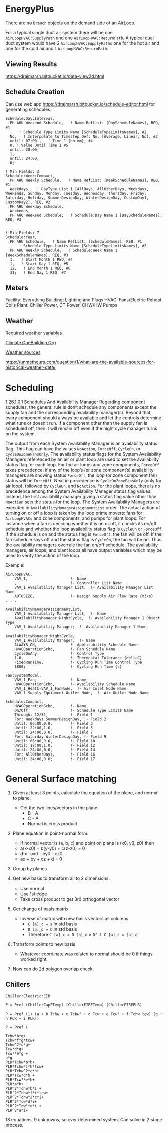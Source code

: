 # EnergyPlus

There are no `Branch` objects on the demand side of an AirLoop.

For a typical single duct air system there will be one
`AirLoopHVAC:SupplyPath` and one `AirLoopHVAC:ReturnPath`. A typical dual
duct system would have 2 `AirLoopHVAC:SupplyPaths` one for the hot air and
one for the cold air and 1 `AirLoopHVAC:ReturnPath`.


## Viewing Results

<https://drajmarsh.bitbucket.io/data-view2d.html>

## Schedule Creation

Can use web app <https://drajmarsh.bitbucket.io/schedule-editor.html> for generating schedules.


```
Schedule:Day:Interval,
  PH AHU Weekend Schedule,   ! Name RefList: [DayScheduleNames], REQ, #1
  ,   ! Schedule Type Limits Name [ScheduleTypeLimitsNames], #2
  No,   ! Interpolate to Timestep Def: No, [Average, Linear, No], #3
  until: 07:00 ,   ! Time 1 {hh:mm}, #4
  0, ! Value Until Time 1 #5
  until: 20:00,
  1,
  until: 24:00,
  0;

! Min Fields: 3
Schedule:Week:Compact,
  PH AHU Weekly Schedule,   ! Name RefList: [WeekScheduleNames], REQ, #1
  Weekdays,   ! DayType List 1 [AllDays, AllOtherDays, Weekdays, Weekends, Sunday, Monday, Tuesday, Wednesday, Thursday, Friday, Saturday, Holiday, SummerDesignDay, WinterDesignDay, CustomDay1, CustomDay2], REQ, #2
  PH AHU Weekday Schedule,
  Weekends,
  PH AHU Weekend Schedule;   ! Schedule:Day Name 1 [DayScheduleNames], REQ, #3


! Min Fields: 7
Schedule:Year,
  PH AHU Schedule,   ! Name RefList: [ScheduleNames], REQ, #1
  ,   ! Schedule Type Limits Name [ScheduleTypeLimitsNames], #2
  PH AHU Weekly Schedule,   ! Schedule:Week Name 1 [WeekScheduleNames], REQ, #3
  1,   ! Start Month 1 REQ, #4
  1,   ! Start Day 1 REQ, #5
  12,   ! End Month 1 REQ, #6
  31;   ! End Day 1 REQ, #7
```


## Meters

Facility: Everything
Building: Lighting and Plugs
HVAC: Fans/Electric Reheat Coils
Plant: Chiller Power, CT Power, CHW/HW Pumps


## Weather

[Required weather variables](https://unmethours.com/question/32238/documentation-on-required-epw-variables-to-run-energyplus/)

[Climate.OneBuilding.Org](https://climate.onebuilding.org/)

[Weather sources](https://unmethours.com/question/21291/what-sources-are-available-for-typical-weather-data-beyond-energyplusnet/)

<https://unmethours.com/question/1/what-are-the-available-sources-for-historical-weather-data/>


# Scheduling

1.26.1.0.1 Schedules And Availability Manager Regarding component schedules,
the general rule is don’t schedule any components except the supply fan and the corresponding availability manager(s).
Beyond that, every component should always be available and let the controls determine what runs or doesn’t run.
If a component other than the supply fan is scheduled off, then it will remain off even if the night cycle manager turns on the system.

The output from each System Availability Manager is an availability status flag.
This flag can have the values `NoAction`, `ForceOff`, `CycleOn`, or `CycleOnZoneFansOnly`.
The availability status flags for the System Availability Managers referenced by an air or plant loop are used to set the availability status flag for each loop.
For the air loops and zone components, `ForceOff` takes precedence: if any of the loop’s (or zone component’s) availability managers are showing status `ForceOff`,
the loop (or zone component fan) status will be `ForceOff`.
Next in precedence is `CycleOnZoneFansOnly` (only for air loop), followed by `CycleOn`, and `NoAction`.
For the plant loops, there is no precedence among the System Availability Manager status flag values.
Instead, the first availability manager giving a status flag value other than `NoAction` sets the status for the loop.
The System Availability Managers are executed in `AvailabilityManagerAssignmentList` order.
The actual action of turning on or off a loop is taken by the loop prime movers: fans for `AirLoopHVACs` and zone components, and pumps for plant loops.
For instance when a fan is deciding whether it is on or off, it checks its on/off schedule and whether the loop availability status flag is `CycleOn` or `ForceOff`.
If the schedule is on and the status flag is `ForceOff`, the fan will be off.
If the fan schedule says off and the status flag is `CycleOn`, the fan will be on.
Thus the availability managers overrule the fan on/off schedule.
The availability managers, air loops, and plant loops all have output variables which may be used to verify the action of the loop.

Example:

```
AirLoopHVAC,
    VAV_1,                   !- Name
    ,                        !- Controller List Name
    VAV_1 Availability Manager List,  !- Availability Manager List Name
    AUTOSIZE,                !- Design Supply Air Flow Rate {m3/s}
. . .

AvailabilityManagerAssignmentList,
    VAV_1 Availability Manager List,  !- Name
    AvailabilityManager:NightCycle,  !- Availability Manager 1 Object Type
    VAV_1 Availability Manager;  !- Availability Manager 1 Name

AvailabilityManager:NightCycle,
    VAV_1 Availability Manager,  !- Name
    ALWAYS_ON,               !- Applicability Schedule Name
    HVACOperationSchd,       !- Fan Schedule Name
    CycleOnAny,              !- Control Type
    1.0,                     !- Thermostat Tolerance {deltaC}
    FixedRunTime,            !- Cycling Run Time Control Type
    1800;                    !- Cycling Run Time {s}

Fan:SystemModel,
    VAV_1_Fan,               !- Name
    HVACOperationSchd,       !- Availability Schedule Name
    VAV_1_HeatC-VAV_1_FanNode,  !- Air Inlet Node Name
    VAV_1 Supply Equipment Outlet Node,  !- Air Outlet Node Name

Schedule:Compact,
    HVACOperationSchd,       !- Name
    On/Off,                  !- Schedule Type Limits Name
    Through: 12/31,          !- Field 1
    For: Weekdays SummerDesignDay, !- Field 2
    Until: 06:00,0.0,        !- Field 3
    Until: 22:00,1.0,        !- Field 5
    Until: 24:00,0.0,        !- Field 7
    For: Saturday WinterDesignDay, !- Field 9
    Until: 06:00,0.0,        !- Field 10
    Until: 18:00,1.0,        !- Field 12
    Until: 24:00,0.0,        !- Field 14
    For: AllOtherDays,       !- Field 16
    Until: 24:00,0.0;        !- Field 17

```



# General Surface matching


1. Given at least 3 points, calculate the equation of the plane, and normal to plane.
    - Get the two lines/vectors in the plane
        - B - A
        - C - A
        - Normal is cross product
2. Plane equation in point-normal form:
    - If normal vector is (a, b, c) and point on plane is (x0, y0, z0) then
    - a(x-x0) + b(y-y0) + c(z-z0) = 0
    - d = -ax0 - by0 - cz0
    - ax + by + cz + d = 0
3. Group by planes

4. Get new basis to transform all to 2 dimensions.
    - Use normal
    - Use 1st edge
    - Take cross product to get 3rd orthogonal vector

5. Get change of basis matrix
    - Inverse of matrix with new basis vectors as columns
        - `C [a]_c = a` in std basis
        - `D [a]_d = b` in std basis
        - Therefore `C [a]_c = D [b]_d` = `D^-1 C [a]_c = [a]_d`

5. Transform points to new basis
    - Whatever coordinate was related to normal should be 0 if things worked right

6. Now can do 2d polygon overlap check.


## Chillers


`Chiller:Electric:EIR`

```
P = Pref (ChillerCapFTemp) (ChillerEIRFTemp) (ChillerEIRFPLR)

P = Pref (1) (a + b Tchw + c Tchw² + d Tcw + e Tcw² + f Tchw tcw) (g + h PLR + i PLR²)

P = Pref (

Tchw*b*g+
Tchw*f*g*tcw+
Tchw^2*c*g+
Tcw*d*g+
Tcw²*e*g +
a*g
PLR*Tchw*b*h+
PLR*Tchw*f*h*tcw+
PLR*Tchw^2*c*h+
PLR*Tcw*d*h +
PLR*Tcw²*e*h+
PLR*a*h+
PLR^2*Tchw*b*i +
PLR^2*Tchw*f*i*tcw+
PLR^2*Tchw^2*c*i+
PLR^2*Tcw*d*i+
PLR^2*Tcw²*e*i +
PLR^2*a*i+
```

18 equations, 9 unknowns, so over determined system. Can solve in 2 stage process.
